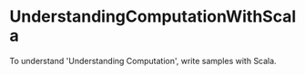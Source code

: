 UnderstandingComputationWithScala
=================================

To understand 'Understanding Computation', write samples with Scala.
